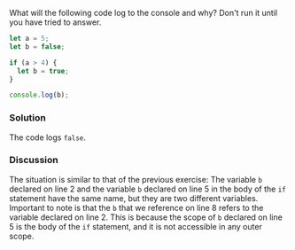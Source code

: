 What will the following code log to the console and why? Don't run it until you have tried to answer.

```JavaScript
let a = 5;
let b = false;

if (a > 4) {
  let b = true;
}

console.log(b);
```

### Solution
The code logs `false`.

### Discussion
The situation is similar to that of the previous exercise: The variable `b` declared on line 2 and the variable `b` declared on line 5 in the body of the `if` statement have the same name, but they are two different variables. Important to note is that the `b` that we reference on line 8 refers to the variable declared on line 2. This is because the scope of `b` declared on line 5 is the body of the `if` statement, and it is not accessible in any outer scope.